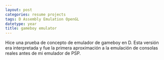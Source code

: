 ```yaml
---
layout: post
categories: resume projects
tags: D Assembly Emulation OpenGL
datetype: year
title: gameboy emulator
---
```


Hice una prueba de concepto de emulador de gameboy en D. Esta versión era interpretada y fue la primera aproximación a la emulación de consolas reales antes de mi emulador de PSP.

